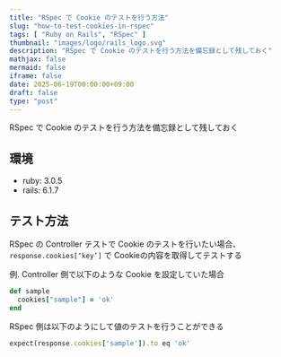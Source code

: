 ```yaml
---
title: "RSpec で Cookie のテストを行う方法"
slug: "how-to-test-cookies-in-rspec"
tags: [ "Ruby on Rails", "RSpec" ]
thumbnail: "images/logo/rails_logo.svg"
description: "RSpec で Cookie のテストを行う方法を備忘録として残しておく"
mathjax: false
mermaid: false
iframe: false
date: 2025-06-19T00:00:00+09:00
draft: false
type: "post"
---
```


RSpec で Cookie のテストを行う方法を備忘録として残しておく

## 環境

* ruby: 3.0.5
* rails: 6.1.7

## テスト方法

RSpec の Controller テストで Cookie のテストを行いたい場合、`response.cookies[‘key’]` で Cookieの内容を取得してテストする

例. Controller 側で以下のような Cookie を設定していた場合

```ruby
def sample
  cookies["sample"] = 'ok'
end
```

RSpec 側は以下のようにして値のテストを行うことができる

```ruby
expect(response.cookies['sample']).to eq 'ok'
```
